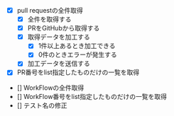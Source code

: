 - [x] pull requestの全件取得
  - [x] 全件を取得する
  - [x] PRをGitHubから取得する
  - [x] 取得データを加工する
    - [x] 1件以上あるとき加工できる
    - [x] 0件のときエラーが発生する
  - [x] 加工データを送信する
- [x] PR番号をlist指定したものだけの一覧を取得
- [] WorkFlowの全件取得
- [] WorkFlow番号をlist指定したものだけの一覧を取得
- [] テスト名の修正